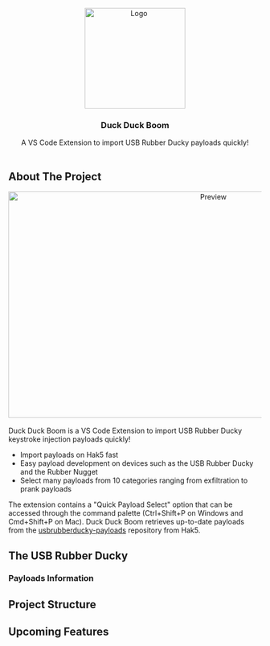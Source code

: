 <div id="top"></div>
<br />
<div align="center">
  <a href="https://github.com/othneildrew/Best-README-Template">
    <img src="https://github.com/angelina-tsuboi/duck-duck-boom/blob/main/media/logo.png" alt="Logo" width="200" height="200">
  </a>

  <h3 align="center">Duck Duck Boom</h3>

  <p align="center">
    A VS Code Extension to import USB Rubber Ducky payloads quickly!
    <br />
    <br />
  </p>
</div>

## About The Project
<div align="center">
<img src="https://github.com/angelina-tsuboi/duck-duck-boom/blob/main/media/preview.gif" alt="Preview" width="800" height="450">
</div>
<br />
Duck Duck Boom is a VS Code Extension to import USB Rubber Ducky keystroke injection payloads quickly! 

* Import payloads on Hak5 fast
* Easy payload development on devices such as the USB Rubber Ducky and the Rubber Nugget
* Select many payloads from 10 categories ranging from exfiltration to prank payloads

The extension contains a "Quick Payload Select" option that can be accessed through the command palette (Ctrl+Shift+P on Windows and Cmd+Shift+P on Mac).
Duck Duck Boom retrieves up-to-date payloads from the [usbrubberducky-payloads](https://github.com/hak5/usbrubberducky-payloads) repository from Hak5.


## The USB Rubber Ducky

### Payloads Information

## Project Structure

## Upcoming Features
